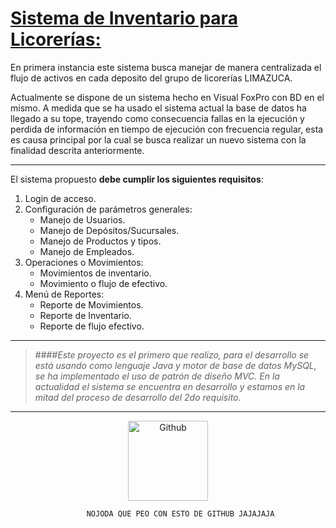 # [Sistema de Inventario para Licorerías:](http://ajfmo.comxa.com/2016/08/25/en-desarrollo/)
En primera instancia este sistema busca manejar de manera centralizada el flujo de activos en cada deposito del 
grupo de licorerías LIMAZUCA.

Actualmente se dispone de un sistema hecho en Visual FoxPro con BD en el mismo. A medida que se ha usado el sistema 
actual la base de datos ha llegado a su tope, trayendo como consecuencia fallas en la ejecución y perdida de información 
en tiempo de ejecución con frecuencia regular, esta es causa principal por la cual se busca realizar un nuevo sistema con 
la finalidad descrita anteriormente.

***

El sistema propuesto **debe cumplir los siguientes requisitos**:

1. Login de acceso.
2. Configuración de parámetros generales:
    * Manejo de Usuarios.
    * Manejo de Depósitos/Sucursales.
    * Manejo de Productos y tipos.
    * Manejo de Empleados.
3. Operaciones o Movimientos:
    * Movimientos de inventario.
    * Movimiento o flujo de efectivo.
4. Menú de Reportes:
    * Reporte de Movimientos.
    * Reporte de Inventario.
    * Reporte de flujo efectivo.

***

>####*Este proyecto es el primero que realizo, para el desarrollo se está usando como lenguaje Java y motor de base de datos MySQL, se ha implementado el uso de patrón de diseño MVC. En la actualidad el sistema se encuentra en desarrollo y estamos en la mitad del proceso de desarrollo del 2do requisito.*

---

<p align="center"><a href="https://github.com/ajfmo/Sistema-Licoreria">
        <img class="wp-image-150 size-full aligncenter" src="http://i0.wp.com/ajfmo.comxa.com/wp-content/uploads/2016/08/1472121225_github_circle_color.png?resize=128%2C128" alt="Github " height="128" width="128"></a></p>


```JAVA
                 NOJODA QUE PEO CON ESTO DE GITHUB JAJAJAJA
```